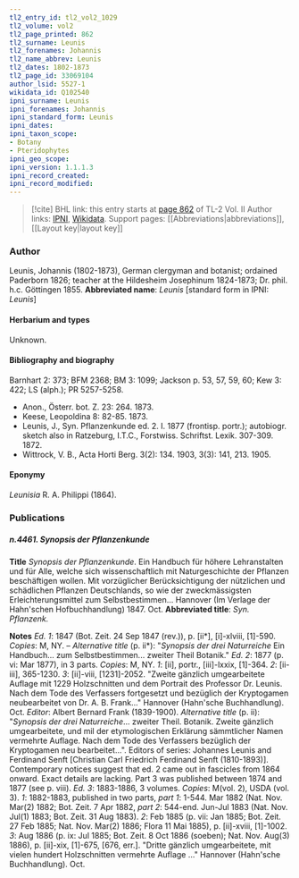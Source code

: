 ```yaml
---
tl2_entry_id: tl2_vol2_1029
tl2_volume: vol2
tl2_page_printed: 862
tl2_surname: Leunis
tl2_forenames: Johannis
tl2_name_abbrev: Leunis
tl2_dates: 1802-1873
tl2_page_id: 33069104
author_lsid: 5527-1
wikidata_id: Q102540
ipni_surname: Leunis
ipni_forenames: Johannis
ipni_standard_form: Leunis
ipni_dates: 
ipni_taxon_scope: 
- Botany
- Pteridophytes
ipni_geo_scope: 
ipni_version: 1.1.1.3
ipni_record_created: 
ipni_record_modified:
---
```


> [!cite] BHL link: this entry starts at [page 862](https://www.biodiversitylibrary.org/page/33069104) of TL-2 Vol. II
> Author links: [IPNI](https://www.ipni.org/a/5527-1), [Wikidata](https://www.wikidata.org/wiki/Q102540). Support pages: [[Abbreviations|abbreviations]], [[Layout key|layout key]]

### Author

Leunis, Johannis (1802-1873), German clergyman and botanist; ordained Paderborn 1826; teacher at the Hildesheim Josephinum 1824-1873; Dr. phil. h.c. Göttingen 1855. 
**Abbreviated name**: *Leunis* \[standard form in IPNI: *Leunis*\]

#### Herbarium and types

Unknown.

#### Bibliography and biography

Barnhart 2: 373; BFM 2368; BM 3: 1099; Jackson p. 53, 57, 59, 60; Kew 3: 422; LS (alph.); PR 5257-5258.
- Anon., Österr. bot. Z. 23: 264. 1873.
- Keese, Leopoldina 8: 82-85. 1873.
- Leunis, J., Syn. Pflanzenkunde ed. 2. I. 1877 (frontisp. portr.); autobiogr. sketch also in Ratzeburg, I.T.C., Forstwiss. Schriftst. Lexik. 307-309. 1872.
- Wittrock, V. B., Acta Horti Berg. 3(2): 134. 1903, 3(3): 141, 213. 1905.

#### Eponymy

*Leunisia* R. A. Philippi (1864).

### Publications

##### n.4461. Synopsis der Pflanzenkunde

**Title**
*Synopsis der Pflanzenkunde*. Ein Handbuch für höhere Lehranstalten und für Alle, welche sich wissenschaftlich mit Naturgeschichte der Pflanzen beschäftigen wollen. Mit vorzüglicher Berücksichtigung der nützlichen und schädlichen Pflanzen Deutschlands, so wie der zweckmässigsten Erleichterungsmittel zum Selbstbestimmen... Hannover (Im Verlage der Hahn'schen Hofbuchhandlung) 1847. Oct.
**Abbreviated title**: *Syn. Pflanzenk.*

**Notes**
*Ed. 1*: 1847 (Bot. Zeit. 24 Sep 1847 (rev.)), p. \[ii\*\], \[i\]-xlviii, \[1\]-590. *Copies*: M, NY. – *Alternative title* (p. ii\*): "*Synopsis der drei Naturreiche* Ein Handbuch... zum Selbstbestimmen... zweiter Theil Botanik."
*Ed. 2*: 1877 (p. vi: Mar 1877), in 3 parts. *Copies*: M, NY.
*1*: \[ii\], portr., \[iii\]-lxxix, \[1\]-364.
*2*: \[ii-iii\], 365-1230.
*3*: \[ii\]-viii, \[1231\]-2052.
"Zweite gänzlich umgearbeitete Auflage mit 1229 Holzschnitten und dem Portrait des Professor Dr. Leunis. Nach dem Tode des Verfassers fortgesetzt und bezüglich der Kryptogamen neubearbeitet von Dr. A. B. Frank..." Hannover (Hahn'sche Buchhandlung). Oct.
*Editor*: Albert Bernard Frank (1839-1900).
*Alternative title* (p. ii): "*Synopsis der drei Naturreiche*... zweiter Theil. Botanik. Zweite gänzlich umgearbeitete, und mil der etymologischen Erklärung sämmtlicher Namen vermehrte Auflage. Nach dem Tode des Verfassers bezüglich der Kryptogamen neu bearbeitet...". Editors of series: Johannes Leunis and Ferdinand Senft \[Christian Carl Friedrich Ferdinand Senft (1810-1893)\].
Contemporary notices suggest that ed. 2 came out in fascicles from 1864 onward. Exact details are lacking. Part 3 was published between 1874 and 1877 (see p. viii).
*Ed. 3*: 1883-1886, 3 volumes. *Copies*: M(vol. 2), USDA (vol. 3).
*1*: 1882-1883, published in two parts, *part 1*: 1-544. Mar 1882 (Nat. Nov. Mar(2) 1882; Bot. Zeit. 7 Apr 1882, *part 2*: 544-end. Jun-Jul 1883 (Nat. Nov. Jul(1) 1883; Bot. Zeit. 31 Aug 1883).
*2*: Feb 1885 (p. vii: Jan 1885; Bot. Zeit. 27 Feb 1885; Nat. Nov. Mar(2) 1886; Flora 11 Mai 1885), p. \[ii\]-xviii, \[1\]-1002.
*3*: Aug 1886 (p. ix: Jul 1885; Bot. Zeit. 8 Oct 1886 (soeben); Nat. Nov. Aug(3) 1886), p. \[ii\]-xix, \[1\]-675, \[676, err.\].
"Dritte gänzlich umgearbeitete, mit vielen hundert Holzschnitten vermehrte Auflage ..." Hannover (Hahn'sche Buchhandlung). Oct.


